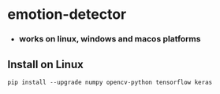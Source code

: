 # emotion-detector
* ### works on linux, windows and macos platforms


## Install on Linux
```
pip install --upgrade numpy opencv-python tensorflow keras
```
